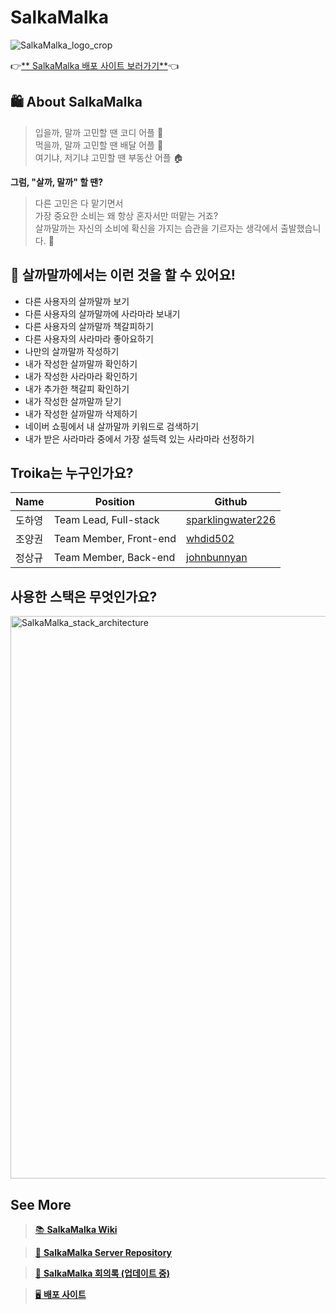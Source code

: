 # SalkaMalka

![SalkaMalka_logo_crop](https://user-images.githubusercontent.com/79882237/125575185-44bf8984-d890-4d32-9464-2a7a0f76271d.png)

👉[** SalkaMalka 배포 사이트 보러가기**](https://salkamalka.site)👈

## 🛍 About SalkaMalka
> 입을까, 말까 고민할 땐 코디 어플 👗   
먹을까, 말까 고민할 땐 배달 어플 🍔   
여기냐, 저기냐 고민할 땐 부동산 어플 🏠   

**그럼, "살까, 말까" 할 땐?**   

> 다른 고민은 다 맡기면서   
가장 중요한 소비는 왜 항상 혼자서만 떠맡는 거죠?   
살까말까는 자신의 소비에 확신을 가지는 습관을 기르자는 생각에서 출발했습니다. 💸

## 🛒 살까말까에서는 이런 것을 할 수 있어요!
- 다른 사용자의 살까말까 보기
- 다른 사용자의 살까말까에 사라마라 보내기
- 다른 사용자의 살까말까 책갈피하기
- 다른 사용자의 사라마라 좋아요하기
- 나만의 살까말까 작성하기
- 내가 작성한 살까말까 확인하기
- 내가 작성한 사라마라 확인하기
- 내가 추가한 책갈피 확인하기
- 내가 작성한 살까말까 닫기
- 내가 작성한 살까말까 삭제하기
- 네이버 쇼핑에서 내 살까말까 키워드로 검색하기
- 내가 받은 사라마라 중에서 가장 설득력 있는 사라마라 선정하기

## Troika는 누구인가요?

|Name|Position|Github|
|------|---|---|
|도하영|Team Lead, Full-stack|[sparklingwater226](https://github.com/sparklingwater226)|
|조양권|Team Member, Front-end|[whdid502](https://github.com/whdid502)|
|정상규|Team Member, Back-end|[johnbunnyan](https://github.com/johnbunnyan)|

## 사용한 스택은 무엇인가요?
<img width="900" alt="SalkaMalka_stack_architecture" src="https://user-images.githubusercontent.com/79882237/125577350-be94ee32-48ea-409e-bf39-c8c758859630.png">

## See More
> [📚  **SalkaMalka Wiki**](https://github.com/codestates/Salkamalka-client/wiki)   

> [🔐  **SalkaMalka Server Repository**](https://github.com/codestates/Salkamalka-server)   

> [📃  **SalkaMalka 회의록 (업데이트 중)**](https://notion.so)   

> [🖥  **배포 사이트**](https://salkamalka.site)   
